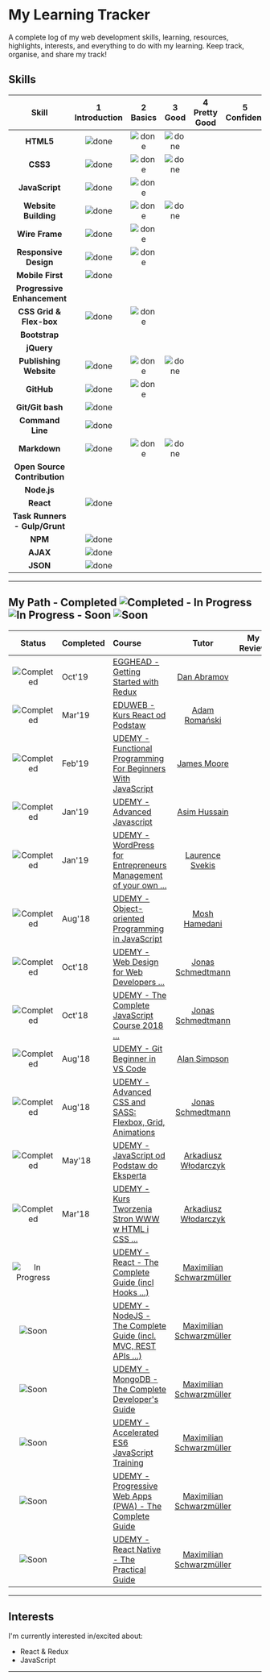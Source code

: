 # My Learning Tracker 

A complete log of my web development skills, learning, resources, highlights, interests, and everything to do with my learning. Keep track, organise, and share my track!

## Skills

[done]: https://user-images.githubusercontent.com/10099150/48672227-1c8e2980-eb2b-11e8-89ee-07cfaac6399f.png "Done"

|               Skill              | 1<br>Introduction | 2<br>Basics   | 3<br>Good     | 4<br>Pretty Good | 5<br>Confident | 6<br>Awesome    |
|:--------------------------------:|:-----------------:|:-------------:|:-------------:|:----------------:|:--------------:|:---------------:|
|**HTML5**                         | ![done][done]     | ![done][done] | ![done][done] |                  |                |                 |
|**CSS3**                          | ![done][done]     | ![done][done] | ![done][done] |                  |                |                 |
|**JavaScript**                    | ![done][done]     | ![done][done] |               |                  |                |                 |
|**Website Building**              | ![done][done]     | ![done][done] | ![done][done] |                  |                |                 |
|**Wire Frame**                    | ![done][done]     | ![done][done] |               |                  |                |                 |
|**Responsive Design**             | ![done][done]     | ![done][done] |               |                  |                |                 |
|**Mobile First**                  | ![done][done]     |               |               |                  |                |                 |
|**Progressive Enhancement**       |                   |               |               |                  |                |                 |
|**CSS Grid & Flex-box**           | ![done][done]     | ![done][done] |               |                  |                |                 |
|**Bootstrap**                     |                   |               |               |                  |                |                 |
|**jQuery**                        |                   |               |               |                  |                |                 |
|**Publishing Website**            | ![done][done]     | ![done][done] | ![done][done] |                  |                |                 |
|**GitHub**                        | ![done][done]     | ![done][done] |               |                  |                |                 |
|**Git/Git bash**                  | ![done][done]     |               |               |                  |                |                 |
|**Command Line**                  | ![done][done]     |               |               |                  |                |                 |
|**Markdown**                      | ![done][done]     | ![done][done] | ![done][done] |                  |                |                 |
|**Open Source Contribution**      |                   |               |               |                  |                |                 |
|**Node.js**                       |                   |               |               |                  |                |                 |
|**React**                         | ![done][done]     |               |               |                  |                |                 |
|**Task Runners - Gulp/Grunt**     |                   |               |               |                  |                |                 |
|**NPM**                           | ![done][done]     |               |               |                  |                |                 |
|**AJAX**                          | ![done][done]     |               |               |                  |                |                 |
|**JSON**                          | ![done][done]     |               |               |                  |                |
----

## My Path - Completed ![Completed][Completed] - In Progress ![In Progress][In Progress] - Soon ![Soon][Soon]

[//]: # (Status images) 

[Completed]: https://user-images.githubusercontent.com/10099150/48672227-1c8e2980-eb2b-11e8-89ee-07cfaac6399f.png "Completed"
[In Progress]: https://user-images.githubusercontent.com/10099150/48672235-329bea00-eb2b-11e8-8af1-908930f14f0e.png "In Progress"
[Soon]: https://user-images.githubusercontent.com/10099150/48672298-1b113100-eb2c-11e8-8d25-b40b13d64637.png "Soon"

|            Status           |  Completed  | Course                                                          | Tutor                     | My Review      |
|:---------------------------:|:---------   |:----------------------------------------------------------------|:-------------------------:|:--------------:|
| ![Completed][Completed]     |  Oct'19     | [EGGHEAD - Getting Started with Redux]                          | [Dan Abramov]             |                |
| ![Completed][Completed]     |  Mar'19     | [EDUWEB - Kurs React od Podstaw]                                | [Adam Romański]           |                |
| ![Completed][Completed]     |  Feb'19     | [UDEMY - Functional Programming For Beginners With JavaScript]  | [James Moore]             |                |
| ![Completed][Completed]     |  Jan'19     | [UDEMY - Advanced Javascript]                                   | [Asim Hussain]            |                |
| ![Completed][Completed]     |  Jan'19     | [UDEMY - WordPress for Entrepreneurs Management of your own ...]| [Laurence Svekis]         |                |
| ![Completed][Completed]     |  Aug'18     | [UDEMY - Object-oriented Programming in JavaScript]             | [Mosh Hamedani]           |                |
| ![Completed][Completed]     |  Oct'18     | [UDEMY - Web Design for Web Developers ...]                     | [Jonas Schmedtmann]       |                |
| ![Completed][Completed]     |  Oct'18     | [UDEMY - The Complete JavaScript Course 2018 ...]               | [Jonas Schmedtmann]       |                |
| ![Completed][Completed]     |  Aug'18     | [UDEMY - Git Beginner in VS Code]                               | [Alan Simpson]            |                |
| ![Completed][Completed]     |  Aug'18     | [UDEMY - Advanced CSS and SASS: Flexbox, Grid, Animations]      | [Jonas Schmedtmann]       |                |
| ![Completed][Completed]     |  May'18     | [UDEMY - JavaScript od Podstaw do Eksperta]                     | [Arkadiusz Włodarczyk]    |                |
| ![Completed][Completed]     |  Mar'18     | [UDEMY - Kurs Tworzenia Stron WWW w HTML i CSS ...]             | [Arkadiusz Włodarczyk]    |                |
| ![In Progress][In Progress] |             | [UDEMY - React - The Complete Guide (incl Hooks ...)]           | [Maximilian Schwarzmüller]|                |
| ![Soon][Soon]               |             | [UDEMY - NodeJS - The Complete Guide (incl. MVC, REST APIs ...)]| [Maximilian Schwarzmüller]|                |
| ![Soon][Soon]               |             | [UDEMY - MongoDB - The Complete Developer's Guide]              | [Maximilian Schwarzmüller]|                |
| ![Soon][Soon]               |             | [UDEMY - Accelerated ES6 JavaScript Training]                   | [Maximilian Schwarzmüller]|                |
| ![Soon][Soon]               |             | [UDEMY - Progressive Web Apps (PWA) - The Complete Guide]       | [Maximilian Schwarzmüller]|                |
| ![Soon][Soon]               |             | [UDEMY - React Native - The Practical Guide]                    | [Maximilian Schwarzmüller]|                |


[//]: # (Reference links to courses)
[EGGHEAD - Getting Started with Redux]: https://egghead.io/courses/getting-started-with-redux
[EDUWEB - Kurs React od Podstaw]: https://eduweb.pl/kursy/javascript/react-od-podstaw.html
[UDEMY - Functional Programming For Beginners With JavaScript]: https://www.udemy.com/functional-programming-for-beginners-with-javascript/
[UDEMY - Advanced Javascript]: https://www.udemy.com/javascript-advanced/
[UDEMY - WordPress for Entrepreneurs Management of your own ...]: https://www.udemy.com/wordpress-for-business-management-of-your-own-website/
[UDEMY - Object-oriented Programming in JavaScript]: https://www.udemy.com/javascript-object-oriented-programming/                                
[UDEMY - Web Design for Web Developers ...]: https://www.udemy.com/web-design-secrets/                      
[UDEMY - The Complete JavaScript Course 2018 ...]: https://www.udemy.com/the-complete-javascript-course/
[UDEMY - Git Beginner in VS Code]: https://www.udemy.com/draft/1249876/
[UDEMY - Advanced CSS and SASS: Flexbox, Grid, Animations]: https://www.udemy.com/advanced-css-and-sass/
[UDEMY - JavaScript od Podstaw do Eksperta]: https://www.udemy.com/javascript-od-podstaw-do-eksperta/
[UDEMY - Kurs Tworzenia Stron WWW w HTML i CSS ...]: https://www.udemy.com/kurs-tworzenia-stron-www-w-html-i-css-od-podstaw-do-eksperta/

[UDEMY - React - The Complete Guide (incl Hooks ...)]: https://www.udemy.com/react-the-complete-guide-incl-redux/

[UDEMY - NodeJS - The Complete Guide (incl. MVC, REST APIs ...)]: https://www.udemy.com/course/nodejs-the-complete-guide/?couponCode=ACAD_W 
[UDEMY - MongoDB - The Complete Developer's Guide]: https://www.udemy.com/mongodb-the-complete-developers-guide/?couponCode=ACAD_W 
[UDEMY - Accelerated ES6 JavaScript Training]: https://www.udemy.com/es6-bootcamp-next-generation-javascript/?couponCode=ACAD_W
[UDEMY - Progressive Web Apps (PWA) - The Complete Guide]: https://www.udemy.com/course/progressive-web-app-pwa-the-complete-guide/?couponCode=ACAD_W
[UDEMY - React Native - The Practical Guide]: https://www.udemy.com/react-native-the-practical-guide/?couponCode=ACAD_W


[//]: # (Reference links to tutors)   

[Dan Abramov]: https://egghead.io/instructors/dan-abramov
[Adam Romański]: https://eduweb.pl/autor/adam-romanski
[James Moore]: https://www.udemy.com/user/knowthen/
[Asim Hussain]: https://www.udemy.com/user/asimhussain/ 
[Laurence Svekis]: https://www.udemy.com/user/lars51/
[Dawid Polsakiewicz]: https://www.udemy.com/user/dawid-polsakiewicz/
[Mosh Hamedani]: https://programmingwithmosh.com/about/
[Jonas Schmedtmann]: https://codingheroes.io/
[Alan Simpson]: https://www.udemy.com/user/alan-simpson-8/
[Arkadiusz Włodarczyk]: https://www.udemy.com/user/arkadiuszwodarczyk/
[Maximilian Schwarzmüller]: https://www.academind.com/
[Andrei Neagoie]: https://www.udemy.com/user/andrei-neagoie/

[//]: # (Reference links to review)

[Link 01]: https://iamnigelfrancis.com/posts/stanford/index.html
[Link 02]: https://iamnigelfrancis.com/posts/francis-pizza-company/index.html


----

## Interests

I'm currently interested in/excited about:

+ React & Redux
+ JavaScript

----